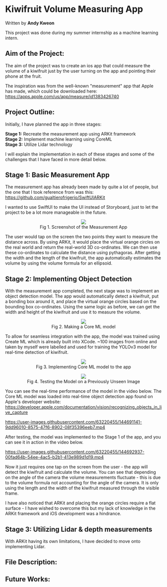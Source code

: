 # Kiwifruit Volume Measuring App

Written by **Andy Kweon** <br />

This project was done during my summer internship as a machine learning intern.

## Aim of the Project:

The aim of the project was to create an ios app that could measure the volume of a kiwifruit just by the user turning on the app and pointing their phone at the fruit. 

The inspiration was from the well-known "measurement" app that Apple has made, which could be downloaded here: https://apps.apple.com/us/app/measure/id1383426740

## Project Outline:
Initially, I have planned the app in three stages:

**Stage 1:** Recreate the measurement app using ARKit framework <br />
**Stage 2:** Implement machine learning using CoreML <br />
**Stage 3:** Utilize Lidar technology <br />

I will explain the implementation in each of these stages and some of the challenges that I have faced in more detail below.

## Stage 1: Basic Measurement App

The measurement app has already been made by quite a lot of people, but the one that I took reference from was this: https://github.com/gualtierofrigerio/SwiftUIARKit

I wanted to use SwiftUI to make the UI instead of Storyboard, just to let the project to be a lot more manageable in the future. 
<p align="center">
<img src = "https://user-images.githubusercontent.com/63220455/144689825-fb27763c-b9fc-4f94-b3dd-b91b90e5eef8.png"> <br />
Fig 1. Screenshot of the Measurement App
</p>
The user would tap on the screen the two points they want to measure the distance across. By using ARKit, it would place the virtual orange circles on the real world and return the real-world 3D co-ordinates. We can then use these co-ordinates to calculate the distance using pythagoras. After getting the width and the length of the kiwifruit, the app automatically estimates the volume by using the volume formula for an ellipsoid.

## Stage 2: Implementing Object Detection

With the measurement app completed, the next stage was to implement an object detection model. The app would automatically detect a kiwifruit, put a bonding box around it, and place the virtual orange circles based on the bounding box co-ordinates. Using the same logic as before, we can get the width and height of the kiwifruit and use it to measure the volume.

<p align="center">
<img src = "https://user-images.githubusercontent.com/63220455/144692225-b1a7bc6b-59ad-4a43-816c-a0bde08315b1.png"> <br />
Fig 2. Making a Core ML model
</p>
 
To allow for seamless integration with the app, the model was trained using Create ML which is already built into XCode. ~100 images from online and taken by myself were labelled and used for training the YOLOv3 model for real-time detection of kiwifruit. 

<p align="center">
<img src = "https://user-images.githubusercontent.com/63220455/144691947-195934a3-149b-41ca-87c1-57d5091d1304.png"> <br />
Fig 3. Implementing Core ML model to the app
</p>

<p align="center">
<img src = "https://user-images.githubusercontent.com/63220455/144691754-74655639-bf01-4aba-8cda-95761cf41616.png"> <br />
Fig 4. Testing the Model on a Previously Unseen Image
</p>

You can see the real-time performance of the model in the video below. The Core ML model was loaded into real-time object detection app found on Apple's developer website: https://developer.apple.com/documentation/vision/recognizing_objects_in_live_capture

https://user-images.githubusercontent.com/63220455/144691141-9dd96010-8575-47f6-8902-08f35396eeb7.mp4

After testing, the model was implemented to the Stage 1 of the app, and you can see it in action in the video below. 

https://user-images.githubusercontent.com/63220455/144692937-00fad64b-54ee-4ac5-b2b1-413e989d1d19.mp4

Now it just requires one tap on the screen from the user - the app will detect the kiwifruit and calculate the volume. You can see that depending on the angle of the camera the volume measurements fluctuate - this is due to the volume formula not accounting for the angle of the camera. It is only using the length and the width of the kiwifruit measured through the visible frame.

I have also noticed that ARKit and placing the orange circles require a flat surface - I have wished to overcome this but my lack of knowledge in the ARKit framework and iOS development was a hindrance. 

## Stage 3: Utilizing Lidar & depth measurements

With ARKit having its own limitations, I have decided to move onto implementing Lidar. 

## File Description:

## Future Works:
